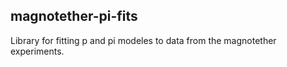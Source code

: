 magnotether-pi-fits
-------------------

Library for fitting p and pi modeles to data from the magnotether experiments. 

